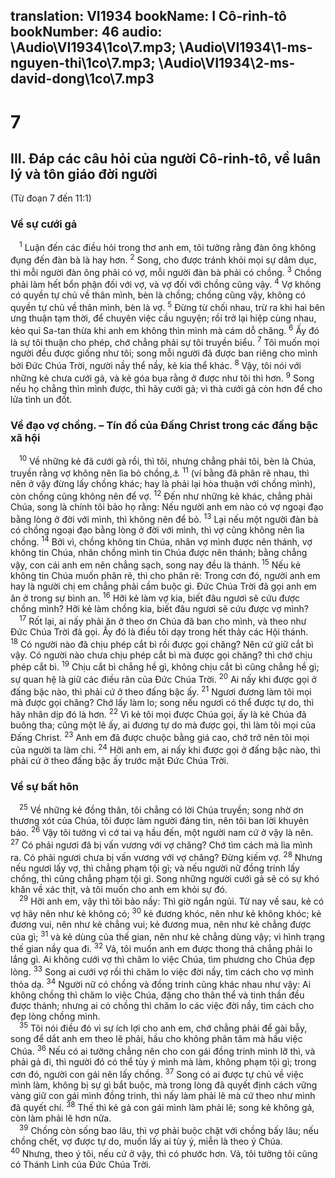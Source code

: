 translation: VI1934
bookName: I Cô-rinh-tô 
bookNumber: 46
audio: \Audio\VI1934\1co\7.mp3; \Audio\VI1934\1-ms-nguyen-thi\1co\7.mp3; \Audio\VI1934\2-ms-david-dong\1co\7.mp3
-------

<div class="title"><h1>7</h1><h2>III. Đáp các câu hỏi của người Cô-rinh-tô, về luân lý và tôn giáo đời người</h2><p>(Từ đoạn 7 đến 11:1)</p><h3>Về sự cưới gả</h3></div>
<span class="verse 1co_7_1"> <sup>1</sup> Luận đến các điều hỏi trong thơ anh em, tôi tưởng rằng đàn ông không đụng đến đàn bà là hay hơn. </span>
<span class="verse 1co_7_2"><sup>2</sup> Song, cho được tránh khỏi mọi sự dâm dục, thì mỗi người đàn ông phải có vợ, mỗi người đàn bà phải có chồng. </span>
<span class="verse 1co_7_3"><sup>3</sup> Chồng phải làm hết bổn phận đối với vợ, và vợ đối với chồng cũng vậy. </span>
<span class="verse 1co_7_4"><sup>4</sup> Vợ không có quyền tự chủ về thân mình, bèn là chồng; chồng cũng vậy, không có quyền tự chủ về thân mình, bèn là vợ. </span>
<span class="verse 1co_7_5"><sup>5</sup> Đừng từ chối nhau, trừ ra khi hai bên ưng thuận tạm thời, để chuyên việc cầu nguyện; rồi trở lại hiệp cùng nhau, kẻo quỉ Sa-tan thừa khi anh em không thìn mình mà cám dỗ chăng. </span>
<span class="verse 1co_7_6"><sup>6</sup> Ấy đó là sự tôi thuận cho phép, chớ chẳng phải sự tôi truyền biểu. </span>
<span class="verse 1co_7_7"><sup>7</sup> Tôi muốn mọi người đều được giống như tôi; song mỗi người đã được ban riêng cho mình bởi Đức Chúa Trời, người nầy thể nầy, kẻ kia thể khác. </span>
<span class="verse 1co_7_8"><sup>8</sup> Vậy, tôi nói với những kẻ chưa cưới gả, và kẻ góa bụa rằng ở được như tôi thì hơn. </span>
<span class="verse 1co_7_9"><sup>9</sup> Song nếu họ chẳng thìn mình được, thì hãy cưới gả; vì thà cưới gả còn hơn để cho lửa tình un đốt. <br/></span>
<div class="title"><h3>Về đạo vợ chồng. – Tín đồ của Đấng Christ trong các đấng bậc xã hội</h3></div>
<span class="verse 1co_7_10"> <sup>10</sup> Về những kẻ đã cưới gả rồi, thì tôi, nhưng chẳng phải tôi, bèn là Chúa, truyền rằng vợ không nên lìa bỏ chồng,<a data-toggle="tooltip" data-placement="bottom" title="Mat 5:32; 19:9; Mac 10:11-12; Lu 16:18">⚓</a></span>
<span class="verse 1co_7_11"><sup>11</sup> (ví bằng đã phân rẽ nhau, thì nên ở vậy đừng lấy chồng khác; hay là phải lại hòa thuận với chồng mình), còn chồng cũng không nên để vợ. </span>
<span class="verse 1co_7_12"><sup>12</sup> Đến như những kẻ khác, chẳng phải Chúa, song là chính tôi bảo họ rằng: Nếu người anh em nào có vợ ngoại đạo bằng lòng ở đời với mình, thì không nên để bỏ. </span>
<span class="verse 1co_7_13"><sup>13</sup> Lại nếu một người đàn bà có chồng ngoại đạo bằng lòng ở đời với mình, thì vợ cũng không nên lìa chồng. </span>
<span class="verse 1co_7_14"><sup>14</sup> Bởi vì, chồng không tin Chúa, nhân vợ mình được nên thánh, vợ không tin Chúa, nhân chồng mình tin Chúa được nên thánh; bằng chẳng vậy, con cái anh em nên chẳng sạch, song nay đều là thánh. </span>
<span class="verse 1co_7_15"><sup>15</sup> Nếu kẻ không tin Chúa muốn phân rẽ, thì cho phân rẽ: Trong cơn đó, người anh em hay là người chị em chẳng phải cầm buộc gì. Đức Chúa Trời đã gọi anh em ăn ở trong sự bình an. </span>
<span class="verse 1co_7_16"><sup>16</sup> Hỡi kẻ làm vợ kia, biết đâu ngươi sẽ cứu được chồng mình? Hỡi kẻ làm chồng kia, biết đâu ngươi sẽ cứu được vợ mình? <br/></span>
<span class="verse 1co_7_17"> <sup>17</sup> Rốt lại, ai nấy phải ăn ở theo ơn Chúa đã ban cho mình, và theo như Đức Chúa Trời đã gọi. Ấy đó là điều tôi dạy trong hết thảy các Hội thánh. </span>
<span class="verse 1co_7_18"><sup>18</sup> Có người nào đã chịu phép cắt bì rồi được gọi chăng? Nên cứ giữ cắt bì vậy. Có người nào chưa chịu phép cắt bì mà được gọi chăng? thì chớ chịu phép cắt bì. </span>
<span class="verse 1co_7_19"><sup>19</sup> Chịu cắt bì chẳng hề gì, không chịu cắt bì cũng chẳng hề gì; sự quan hệ là giữ các điều răn của Đức Chúa Trời. </span>
<span class="verse 1co_7_20"><sup>20</sup> Ai nấy khi được gọi ở đấng bậc nào, thì phải cứ ở theo đấng bậc ấy. </span>
<span class="verse 1co_7_21"><sup>21</sup> Ngươi đương làm tôi mọi mà được gọi chăng? Chớ lấy làm lo; song nếu ngươi có thể được tự do, thì hãy nhân dịp đó là hơn. </span>
<span class="verse 1co_7_22"><sup>22</sup> Vì kẻ tôi mọi được Chúa gọi, ấy là kẻ Chúa đã buông tha; cũng một lẽ ấy, ai đương tự do mà được gọi, thì làm tôi mọi của Đấng Christ. </span>
<span class="verse 1co_7_23"><sup>23</sup> Anh em đã được chuộc bằng giá cao, chớ trở nên tôi mọi của người ta làm chi. </span>
<span class="verse 1co_7_24"><sup>24</sup> Hỡi anh em, ai nấy khi được gọi ở đấng bậc nào, thì phải cứ ở theo đấng bậc ấy trước mặt Đức Chúa Trời. <br/></span>
<div class="title"><h3>Về sự bất hôn</h3></div>
<span class="verse 1co_7_25"> <sup>25</sup> Về những kẻ đồng thân, tôi chẳng có lời Chúa truyền; song nhờ ơn thương xót của Chúa, tôi được làm người đáng tin, nên tôi ban lời khuyên bảo. </span>
<span class="verse 1co_7_26"><sup>26</sup> Vậy tôi tưởng vì cớ tai vạ hầu đến, một người nam cứ ở vậy là nên. </span>
<span class="verse 1co_7_27"><sup>27</sup> Có phải ngươi đã bị vấn vương với vợ chăng? Chớ tìm cách mà lìa mình ra. Có phải ngươi chưa bị vấn vương với vợ chăng? Đừng kiếm vợ. </span>
<span class="verse 1co_7_28"><sup>28</sup> Nhưng nếu ngươi lấy vợ, thì chẳng phạm tội gì; và nếu người nữ đồng trinh lấy chồng, thì cũng chẳng phạm tội gì. Song những người cưới gả sẽ có sự khó khăn về xác thịt, và tôi muốn cho anh em khỏi sự đó. <br/></span>
<span class="verse 1co_7_29"> <sup>29</sup> Hỡi anh em, vậy thì tôi bảo nầy: Thì giờ ngắn ngủi. Từ nay về sau, kẻ có vợ hãy nên như kẻ không có; </span>
<span class="verse 1co_7_30"><sup>30</sup> kẻ đương khóc, nên như kẻ không khóc; kẻ đương vui, nên như kẻ chẳng vui; kẻ đương mua, nên như kẻ chẳng được của gì; </span>
<span class="verse 1co_7_31"><sup>31</sup> và kẻ dùng của thế gian, nên như kẻ chẳng dùng vậy; vì hình trạng thế gian nầy qua đi. </span>
<span class="verse 1co_7_32"><sup>32</sup> Vả, tôi muốn anh em được thong thả chẳng phải lo lắng gì. Ai không cưới vợ thì chăm lo việc Chúa, tìm phương cho Chúa đẹp lòng. </span>
<span class="verse 1co_7_33"><sup>33</sup> Song ai cưới vợ rồi thì chăm lo việc đời nầy, tìm cách cho vợ mình thỏa dạ. </span>
<span class="verse 1co_7_34"><sup>34</sup> Người nữ có chồng và đồng trinh cũng khác nhau như vậy: Ai không chồng thì chăm lo việc Chúa, đặng cho thân thể và tinh thần đều được thánh; nhưng ai có chồng thì chăm lo các việc đời nầy, tìm cách cho đẹp lòng chồng mình. <br/></span>
<span class="verse 1co_7_35"> <sup>35</sup> Tôi nói điều đó vì sự ích lợi cho anh em, chớ chẳng phải để gài bẫy, song để dắt anh em theo lẽ phải, hầu cho không phân tâm mà hầu việc Chúa. </span>
<span class="verse 1co_7_36"><sup>36</sup> Nếu có ai tưởng chẳng nên cho con gái đồng trinh mình lỡ thì, và phải gả đi, thì người đó có thể tùy ý mình mà làm, không phạm tội gì; trong cơn đó, người con gái nên lấy chồng. </span>
<span class="verse 1co_7_37"><sup>37</sup> Song có ai được tự chủ về việc mình làm, không bị sự gì bắt buộc, mà trong lòng đã quyết định cách vững vàng giữ con gái mình đồng trinh, thì nấy làm phải lẽ mà cứ theo như mình đã quyết chí. </span>
<span class="verse 1co_7_38"><sup>38</sup> Thế thì kẻ gả con gái mình làm phải lẽ; song kẻ không gả, còn làm phải lẽ hơn nữa. <br/></span>
<span class="verse 1co_7_39"> <sup>39</sup> Chồng còn sống bao lâu, thì vợ phải buộc chặt với chồng bấy lâu; nếu chồng chết, vợ được tự do, muốn lấy ai tùy ý, miễn là theo ý Chúa. </span>
<span class="verse 1co_7_40"><sup>40</sup> Nhưng, theo ý tôi, nếu cứ ở vậy, thì có phước hơn. Vả, tôi tưởng tôi cũng có Thánh Linh của Đức Chúa Trời. <br/></span>
